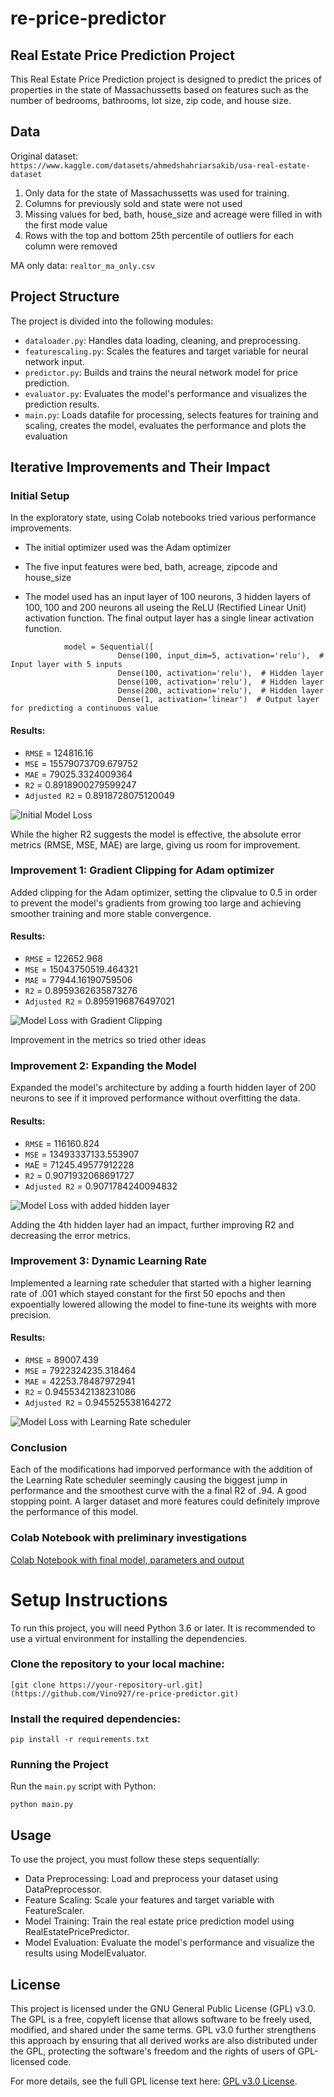 # re-price-predictor

## Real Estate Price Prediction Project
This Real Estate Price Prediction project is designed to predict the prices of properties in the state of Massachussetts based on  features such as the number of bedrooms, bathrooms, lot size, zip code, and house size.

## Data
Original dataset: `https://www.kaggle.com/datasets/ahmedshahriarsakib/usa-real-estate-dataset`

1. Only data for the state of Massachussetts was used for training.
2. Columns for previously sold and state were not used
3. Missing values for bed, bath, house_size and acreage were filled in with the first mode value
4. Rows with the top and bottom 25th percentile of outliers for each column were removed

MA only data: `realtor_ma_only.csv`

## Project Structure
The project is divided into the following modules:

- `dataloader.py`: Handles data loading, cleaning, and preprocessing.
- `featurescaling.py`: Scales the features and target variable for neural network input.
- `predictor.py`: Builds and trains the neural network model for price prediction.
- `evaluator.py`: Evaluates the model's performance and visualizes the prediction results.
- `main.py`: Loads datafile for processing, selects features for training and scaling, creates the model,  evaluates the performance and plots the evaluation

## Iterative Improvements and Their Impact
### Initial Setup
In the exploratory state, using Colab notebooks tried various performance improvements. 

- The initial optimizer used was the Adam optimizer
- The five input features were bed, bath, acreage, zipcode and house_size

- The model used has an input layer of  100 neurons, 3 hidden layers of 100, 100 and 200 neurons all useing the ReLU (Rectified Linear Unit) activation function. The final output layer has a single linear activation function.
```
            model = Sequential([
                        Dense(100, input_dim=5, activation='relu'),  # Input layer with 5 inputs
                        Dense(100, activation='relu'),  # Hidden layer
                        Dense(100, activation='relu'),  # Hidden layer
                        Dense(200, activation='relu'),  # Hidden layer
                        Dense(1, activation='linear')  # Output layer for predicting a continuous value
```
#### Results:
- `RMSE` = 124816.16 
- `MSE` = 15579073709.679752 
- `MAE` = 79025.3324009364 
- `R2` = 0.8918900279599247 
- `Adjusted R2` = 0.8918728075120049

![Initial Model Loss](images/model_loss_Adamno_clip_4layers_nonLearningrateschedular.png "Initial Model Loss")

While the higher R2 suggests the model is effective,  the absolute error metrics (RMSE, MSE, MAE) are large, giving us room for improvement. 
            
### Improvement 1: Gradient Clipping for Adam optimizer
Added clipping for the Adam optimizer, setting the clipvalue to 0.5 in order to prevent the model's gradients from growing too large and achieving smoother training and more stable convergence.

#### Results:
- `RMSE` = 122652.968 
- `MSE` = 15043750519.464321 
- `MAE` = 77944.16190759506 
- `R2` = 0.8959362635873276 
- `Adjusted R2` = 0.8959196876497021

![Model Loss with Gradient Clipping](images/model_loss_ma_only_4layers_NOlrschedule.png "Model Loss with Gradient Clipping")

Improvement in the metrics so tried other ideas

### Improvement 2: Expanding the Model
Expanded the model's architecture by adding a fourth hidden layer of 200 neurons to see if it improved performance without overfitting the data. 

#### Results:
- `RMSE` = 116160.824 
- `MSE` = 13493337133.553907 
- `MA`E = 71245.49577912228 
- `R2` = 0.9071932068691727 
- `Adjusted R2` = 0.9071784240094832

![Model Loss with added hidden layer](images/model_loss_ma_only_5layersNOlrschedule.png "Model Loss with added hidden layer")

Adding the 4th hidden layer had an impact, further improving R2 and decreasing the error metrics.


### Improvement 3: Dynamic Learning Rate
Implemented a learning rate scheduler that started with a higher learning rate of .001 which stayed constant for the first 50 epochs and then expoentially lowered allowing the model to fine-tune its weights with more precision. 

#### Results:
- `RMSE` = 89007.439 
- `MSE` = 7922324235.318464 
- `MAE` = 42253.78487972941 
- `R2` = 0.9455342138231086 
- `Adjusted R2` = 0.945525538164272

![Model Loss with Learning Rate scheduler](images/model_loss_ma_only_5layerslrschedule.png "Model Loss with Learning Rate scheduler")

### Conclusion

Each of the modifications had imporved performance with the addition of the Learning Rate scheduler seemingly causing the biggest jump in performance and the smoothest curve with the a final R2 of .94. A good stopping point. A larger dataset and more features could definitely improve the performance of this model.

### Colab Notebook with preliminary investigations
[Colab Notebook with final model, parameters and output](Colab_Real_Estate_Price_Prediction_final.ipynb "Colab Notebook with final model and parameters")


# Setup Instructions
To run this project, you will need Python 3.6 or later. It is recommended to use a virtual environment for installing the dependencies.

### Clone the repository to your local machine:
```
[git clone https://your-repository-url.git](https://github.com/Vino927/re-price-predictor.git)
```

### Install the required dependencies:
```
pip install -r requirements.txt
```

### Running the Project
Run the `main.py` script with Python:
```
python main.py
```

## Usage
To use the project, you must follow these steps sequentially:

- Data Preprocessing: Load and preprocess your dataset using DataPreprocessor.
- Feature Scaling: Scale your features and target variable with FeatureScaler.
- Model Training: Train the real estate price prediction model using RealEstatePricePredictor.
- Model Evaluation: Evaluate the model's performance and visualize the results using ModelEvaluator.


## License
This project is licensed under the GNU General Public License (GPL) v3.0. The GPL is a free, copyleft license that allows software to be freely used, modified, and shared under the same terms. GPL v3.0 further strengthens this approach by ensuring that all derived works are also distributed under the GPL, protecting the software's freedom and the rights of users of GPL-licensed code.

For more details, see the full GPL license text here: [GPL v3.0 License](https://www.gnu.org/licenses/gpl-3.0.html).

